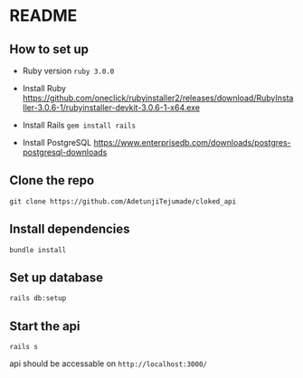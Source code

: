 # README

## How to set up
* Ruby version
`ruby 3.0.0`
* Install Ruby
https://github.com/oneclick/rubyinstaller2/releases/download/RubyInstaller-3.0.6-1/rubyinstaller-devkit-3.0.6-1-x64.exe

* Install Rails
  `gem install rails`
* Install PostgreSQL
https://www.enterprisedb.com/downloads/postgres-postgresql-downloads

## Clone the repo
`git clone https://github.com/AdetunjiTejumade/cloked_api`

## Install dependencies
`bundle install`

## Set up database
`rails db:setup`

## Start the api
`rails s`

api should be accessable on `http://localhost:3000/`
